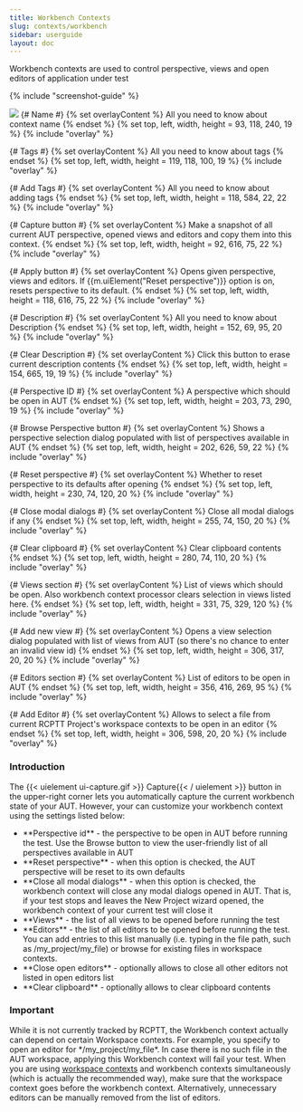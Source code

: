 ```yaml
---
title: Workbench Contexts
slug: contexts/workbench
sidebar: userguide
layout: doc
---
```


Workbench contexts are used to control perspective, views and open editors of application under test

{% include "screenshot-guide" %}
<div class="screenshot">
  <img src="{{site.url}}/shared/img/screenshot-workbench-context-editor.png"></img>
  {# Name #}
  {% set overlayContent %}
  All you need to know about context name
  {% endset %}
  {% set top, left, width, height = 93, 118, 240, 19 %}
  {% include "overlay" %}

  {# Tags #}
  {% set overlayContent %}
  All you need to know about tags
  {% endset %}
  {% set top, left, width, height = 119, 118, 100, 19 %}
  {% include "overlay" %}

  {# Add Tags #}
  {% set overlayContent %}
  All you need to know about adding tags
  {% endset %}
  {% set top, left, width, height = 118, 584, 22, 22 %}
  {% include "overlay" %}

  

  {# Capture button  #}
  {% set overlayContent %}
  Make a snapshot of all current AUT perspective, opened views and editors and copy them into this context. 
  {% endset %}
  {% set top, left, width, height = 92, 616, 75, 22 %}
  {% include "overlay" %}

  {# Apply button  #}
  {% set overlayContent %}
  Opens given perspective, views and editors. If {{m.uiElement("Reset perspective")}} option is on, resets perspective to its default.
  {% endset %}
  {% set top, left, width, height = 118, 616, 75, 22 %}
  {% include "overlay" %}

  {# Description #}
  {% set overlayContent %}
   All you need to know about Description
  {% endset %}
  {% set top, left, width, height = 152, 69, 95, 20 %}
  {% include "overlay" %}

  {# Clear Description #}
  {% set overlayContent %}
  Click this button to erase current description contents
  {% endset %}
  {% set top, left, width, height = 154, 665, 19, 19 %}
  {% include "overlay" %}

  {# Perspective ID #}
  {% set overlayContent %}
  A perspective which should be open in AUT
  {% endset %}
  {% set top, left, width, height = 203, 73, 290, 19 %}
  {% include "overlay" %}

  {# Browse Perspective button #}
  {% set overlayContent %}
  Shows a perspective selection dialog populated with list of perspectives available in AUT
  {% endset %}
  {% set top, left, width, height = 202, 626, 59, 22 %}
  {% include "overlay" %}
  
  {# Reset perspective #}
  {% set overlayContent %}
  Whether to reset perspective to its defaults after opening
  {% endset %}
  {% set top, left, width, height = 230, 74, 120, 20 %}
  {% include "overlay" %}

  {# Close modal dialogs #}
  {% set overlayContent %}
  Close all modal dialogs if any
  {% endset %}
  {% set top, left, width, height = 255, 74, 150, 20 %}
  {% include "overlay" %}

  {# Clear clipboard #}
  {% set overlayContent %}
  Clear clipboard contents
  {% endset %}
  {% set top, left, width, height = 280, 74, 110, 20 %}
  {% include "overlay" %}
  
  {# Views section #}
  {% set overlayContent %}
  List of views which should be open. Also workbench context processor clears selection in views listed here.
  {% endset %}
  {% set top, left, width, height = 331, 75, 329, 120 %}
  {% include "overlay" %}

  {# Add new view #}
  {% set overlayContent %}
  Opens a view selection dialog populated with list of views from AUT (so there's no chance to enter an invalid view id)
  {% endset %}
  {% set top, left, width, height = 306, 317, 20, 20 %}
  {% include "overlay" %}

  {# Editors section #}
  {% set overlayContent %}
  List of editors to be open in AUT
  {% endset %}
  {% set top, left, width, height = 356, 416, 269, 95 %}
  {% include "overlay" %}

  {# Add Editor #}
  {% set overlayContent %}
  Allows to select a file from current RCPTT Project's workspace contexts to be open in an editor
  {% endset %}
  {% set top, left, width, height = 306, 598, 20, 20 %}
  {% include "overlay" %}
</div>

### Introduction

The {{< uielement ui-capture.gif >}} Capture{{< / uielement >}} button in the upper-right corner lets you automatically capture the current workbench state of your AUT. However, your can customize your workbench context using the settings listed below:

<ul>
<li>**Perspective id** - the perspective to be open in AUT before running the test. Use the Browse button to view the user-friendly list of all perspectives available in AUT</li>
<li>**Reset perspective** - when this option is checked, the AUT perspective will be reset to its own defaults</li>
<li>**Close all modal dialogs** - when this option is checked, the workbench context will close any modal dialogs opened in AUT. That is, if your test stops and leaves the New Project wizard opened, the workbench context of your current test will close it</li>
<li>**Views** - the list of all views to be opened before running the test</li>
<li>**Editors** - the list of all editors to be opened before running the test. You can add entries to this list manually (i.e. typing in the file path, such as /my_project/my_file) or browse for existing files in workspace contexts.</li>
<li>**Close open editors** - optionally allows to close all other editors not listed in open editors list</li>
<li>**Clear clipboard** - optionally allows to clear clipboard contents</li>
</ul>

<div class="panel panel-warning">
<div class="panel-heading">
    <h3 class="panel-title">Important</h3>
  </div>
  <div class="panel-body">
    While it is not currently tracked by RCPTT, the Workbench context actually can depend on certain Workspace contexts. For example, you specify to open an editor for */my_project/my_file*. In case there is no such file in the AUT workspace, applying this Workbench context will fail your test. When you are using <a href = "{{site.url}}/documentation/userguide/contexts/workspace">workspace contexts</a> and workbench contexts simultaneously (which is actually the recommended way), make sure that the workspace context goes before the workbench context.
Alternatively, unnecessary editors can be manually removed from the list of editors. 
  </div>
</div>



